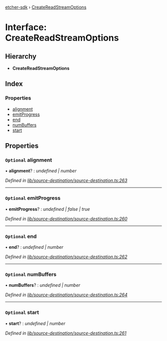 [etcher-sdk](../README.md) › [CreateReadStreamOptions](createreadstreamoptions.md)

# Interface: CreateReadStreamOptions

## Hierarchy

* **CreateReadStreamOptions**

## Index

### Properties

* [alignment](createreadstreamoptions.md#optional-alignment)
* [emitProgress](createreadstreamoptions.md#optional-emitprogress)
* [end](createreadstreamoptions.md#optional-end)
* [numBuffers](createreadstreamoptions.md#optional-numbuffers)
* [start](createreadstreamoptions.md#optional-start)

## Properties

### `Optional` alignment

• **alignment**? : *undefined | number*

*Defined in [lib/source-destination/source-destination.ts:263](https://github.com/balena-io-modules/etcher-sdk/blob/14f860c/lib/source-destination/source-destination.ts#L263)*

___

### `Optional` emitProgress

• **emitProgress**? : *undefined | false | true*

*Defined in [lib/source-destination/source-destination.ts:260](https://github.com/balena-io-modules/etcher-sdk/blob/14f860c/lib/source-destination/source-destination.ts#L260)*

___

### `Optional` end

• **end**? : *undefined | number*

*Defined in [lib/source-destination/source-destination.ts:262](https://github.com/balena-io-modules/etcher-sdk/blob/14f860c/lib/source-destination/source-destination.ts#L262)*

___

### `Optional` numBuffers

• **numBuffers**? : *undefined | number*

*Defined in [lib/source-destination/source-destination.ts:264](https://github.com/balena-io-modules/etcher-sdk/blob/14f860c/lib/source-destination/source-destination.ts#L264)*

___

### `Optional` start

• **start**? : *undefined | number*

*Defined in [lib/source-destination/source-destination.ts:261](https://github.com/balena-io-modules/etcher-sdk/blob/14f860c/lib/source-destination/source-destination.ts#L261)*
